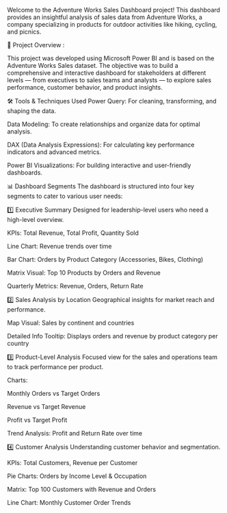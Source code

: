 Welcome to the Adventure Works Sales Dashboard project! This dashboard provides an insightful analysis of sales data from Adventure Works, a company specializing in products for outdoor activities like hiking, cycling, and picnics.

🚀 Project Overview :

This project was developed using Microsoft Power BI and is based on the Adventure Works Sales dataset. The objective was to build a comprehensive and interactive dashboard for stakeholders at different levels — from executives to sales teams and analysts — to explore sales performance, customer behavior, and product insights.

🛠 Tools & Techniques Used
Power Query: For cleaning, transforming, and shaping the data.

Data Modeling: To create relationships and organize data for optimal analysis.

DAX (Data Analysis Expressions): For calculating key performance indicators and advanced metrics.

Power BI Visualizations: For building interactive and user-friendly dashboards.

📊 Dashboard Segments
The dashboard is structured into four key segments to cater to various user needs:

1️⃣ Executive Summary
Designed for leadership-level users who need a high-level overview.

KPIs: Total Revenue, Total Profit, Quantity Sold

Line Chart: Revenue trends over time

Bar Chart: Orders by Product Category (Accessories, Bikes, Clothing)

Matrix Visual: Top 10 Products by Orders and Revenue

Quarterly Metrics: Revenue, Orders, Return Rate

2️⃣ Sales Analysis by Location
Geographical insights for market reach and performance.

Map Visual: Sales by continent and countries

Detailed Info Tooltip: Displays orders and revenue by product category per country

3️⃣ Product-Level Analysis
Focused view for the sales and operations team to track performance per product.

Charts:

Monthly Orders vs Target Orders

Revenue vs Target Revenue

Profit vs Target Profit

Trend Analysis: Profit and Return Rate over time

4️⃣ Customer Analysis
Understanding customer behavior and segmentation.

KPIs: Total Customers, Revenue per Customer

Pie Charts: Orders by Income Level & Occupation

Matrix: Top 100 Customers with Revenue and Orders

Line Chart: Monthly Customer Order Trends

